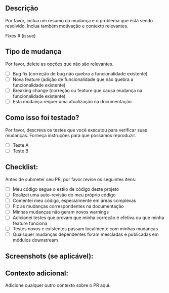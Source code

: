 ## Descrição
Por favor, inclua um resumo da mudança e o problema que está sendo resolvido. Inclua também motivação e contexto relevantes.

Fixes # (issue)

## Tipo de mudança
Por favor, delete as opções que não são relevantes.

- [ ] Bug fix (correção de bug não quebra a funcionalidade existente)
- [ ] Nova feature (adição de funcionalidade que não quebra a funcionalidade existente)
- [ ] Breaking change (correção ou feature que causa mudança na funcionalidade existente)
- [ ] Esta mudança requer uma atualização na documentação

## Como isso foi testado?
Por favor, descreva os testes que você executou para verificar suas mudanças. Forneça instruções para que possamos reproduzir.

- [ ] Teste A
- [ ] Teste B

## Checklist:
Antes de submeter seu PR, por favor revise os seguintes itens:

- [ ] Meu código segue o estilo de código deste projeto
- [ ] Realizei uma auto-revisão do meu próprio código
- [ ] Comentei meu código, especialmente em áreas complexas
- [ ] Fiz as mudanças correspondentes na documentação
- [ ] Minhas mudanças não geram novos warnings
- [ ] Adicionei testes que provam que minha correção é efetiva ou que minha feature funciona
- [ ] Testes novos e existentes passam localmente com minhas mudanças
- [ ] Quaisquer mudanças dependentes foram mescladas e publicadas em módulos downstream

## Screenshots (se aplicável):

## Contexto adicional:
Adicione qualquer outro contexto sobre o PR aqui. 